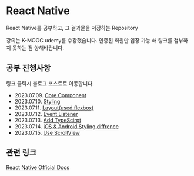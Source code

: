 # React Native

React Native를 공부하고, 그 결과물을 저장하는 Repository

강의는 K-MOOC udemy를 수강했습니다. 인증된 회원만 입장 가능 해 링크를 첨부하지 못하는 점 양해바랍니다.

## 공부 진행사항

링크 클릭시 블로그 포스트로 이동합니다.

- 2023.07.09. [Core Component](https://rosenfence.tistory.com/30)
- 2023.07.10. [Styling](https://rosenfence.tistory.com/31)
- 2023.07.11. [Layout(used flexbox)](https://rosenfence.tistory.com/32)
- 2023.07.12. [Event Listener](https://rosenfence.tistory.com/33)
- 2023.07.13. [Add TypeScirpt](https://rosenfence.tistory.com/34)
- 2023.07.14. [iOS & Android Styling diffrence](https://rosenfence.tistory.com/35)
- 2023.07.15. [Use ScrollView](https://rosenfence.tistory.com/36)

## 관련 링크

[React Native Official Docs](https://reactnative.dev/docs/getting-started)
